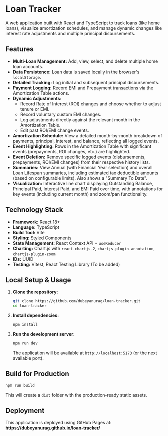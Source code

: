 # Loan Tracker

A web application built with React and TypeScript to track loans (like home loans), visualize amortization schedules, and manage dynamic changes like interest rate adjustments and multiple principal disbursements.

## Features

*   **Multi-Loan Management:** Add, view, select, and delete multiple home loan accounts.
*   **Data Persistence:** Loan data is saved locally in the browser's `localStorage`.
*   **Detailed Tracking:** Log initial and subsequent principal disbursements.
*   **Payment Logging:** Record EMI and Prepayment transactions via the Amortization Table actions.
*   **Dynamic Adjustments:**
    *   Record Rate of Interest (ROI) changes and choose whether to adjust tenure or EMI.
    *   Record voluntary custom EMI changes.
    *   Log adjustments directly against the relevant month in the Amortization Table.
    *   Edit past ROI/EMI change events.
*   **Amortization Schedule:** View a detailed month-by-month breakdown of payments, principal, interest, and balance, reflecting all logged events.
*   **Event Highlighting:** Rows in the Amortization Table with significant events (prepayments, ROI changes, etc.) are highlighted.
*   **Event Deletion:** Remove specific logged events (disbursements, prepayments, ROI/EMI changes) from their respective history lists.
*   **Summaries:** View Annual (with Financial Year selection) and overall Loan Lifespan summaries, including estimated tax deductible amounts (based on configurable limits). Also shows a "Summary To Date".
*   **Visualization:** Interactive line chart displaying Outstanding Balance, Principal Paid, Interest Paid, and EMI Paid over time, with annotations for key events (including current month) and zoom/pan functionality.

## Technology Stack

*   **Framework:** React 18+
*   **Language:** TypeScript
*   **Build Tool:** Vite
*   **Styling:** Styled Components
*   **State Management:** React Context API + `useReducer`
*   **Charting:** Chart.js with `react-chartjs-2`, `chartjs-plugin-annotation`, `chartjs-plugin-zoom`
*   **IDs:** UUID
*   **Testing:** Vitest, React Testing Library (To be added)

## Local Setup & Usage

1.  **Clone the repository:**
    ```bash
    git clone https://github.com/dubeyanurag/loan-tracker.git
    cd loan-tracker 
    ```
2.  **Install dependencies:**
    ```bash
    npm install
    ```
3.  **Run the development server:**
    ```bash
    npm run dev
    ```
    The application will be available at `http://localhost:5173` (or the next available port).

## Build for Production

```bash
npm run build
```
This will create a `dist` folder with the production-ready static assets.

## Deployment

This application is deployed using GitHub Pages at:
**https://dubeyanurag.github.io/loan-tracker/**
